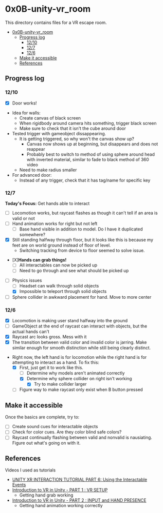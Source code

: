 # 0x0B-unity-vr_room
This directory contains files for a VR escape room.
- [0x0B-unity-vr_room](#0x0b-unity-vr_room)
  - [Progress log](#progress-log)
    - [12/10](#1210)
    - [12/7](#127)
    - [12/6](#126)
  - [Make it accessible](#make-it-accessible)
  - [References](#references)

## Progress log
### 12/10
- [X] Door works!
- Idea for walls:
  - Create canvas of black screen
  - When rigidbody around camera hits something, trigger black screen
  - Make sure to check that it isn't the cube around door
- Tested trigger with gameobject dissappearing.
  - It is getting triggered, so why won't the canvas show up?
    - Canvas now shows up at beginning, but disappears and does not reappear
    - Probably best to switch to method of using sphere around head with inverted material, similar to fade to black method of 360 video
  - Need to make radius smaller
- For advanced door:
  - Instead of any trigger, check that it has tag/name for specific key
### 12/7
**Today's Focus:**
Get hands able to interact
- [ ] Locomotion works, but raycast flashes as though it can't tell if an area is valid or not
- [ ] Hand animation works for right but not left
  - [ ] Base hand visible in addition to model. Do I have it duplicated somewhere?
- [X] Still standing halfway through floor, but it looks like this is because my feet are on world ground instead of floor of level.
  - Switching tracking from device to floor seemed to solve issue.
- [X]**Hands can grab things!**
  - [ ] All interactables can now be picked up
  - [ ] Need to go through and see what should be picked up
- [ ] Physics issues
  - [ ] Headset can walk through solid objects
  - [X] Impossible to teleport through solid objects
- [ ] Sphere collider in awkward placement for hand. Move to more center
### 12/6
- [X] Locomotion is making user stand halfway into the ground
- [ ] GameObject at the end of raycast can interact with objects, but the actual hands can't
- [X] Raycast arc looks gross. Mess with it
- [X] The transition between valid color and invalid color is jarring. Make similar enough for smooth distinction while still being clearly distinct.
- Right now, the left hand is for locomotion while the right hand is for attempting to interact as a hand. To fix this:
  - [X] First, just get it to work like this.
    - [ ] Determine why models aren't animated correctly
    - [X] Determine why sphere collider on right isn't working
      - [X] Try to make collider larger
  - [ ] Figure way to make raycast only exist when B button pressed

## Make it accessible
Once the basics are complete, try to:
- [ ] Create sound cues for interactable objects
- [ ] Check for color cues. Are they color blind safe colors?
- [ ] Raycast continually flashing between valid and nonvalid is nausiating. Figure out what's going on with it.

## References
Videos I used as tutorials
- [UNITY XR INTERACTION TUTORIAL PART 6: Using the Interactable Events](https://www.youtube.com/watch?v=KcSGf2DKQhU&ab_channel=DanielStringer)
- [Introduction to VR in Unity - PART 1 : VR SETUP](https://www.youtube.com/watch?v=gGYtahQjmWQ&ab_channel=Valem)
  - Getting hand grab working
- [Introduction to VR in Unity - PART 2 : INPUT and HAND PRESENCE](https://www.youtube.com/watch?v=VdT0zMcggTQ&ab_channel=Valem)
  - Getting hand animation working correctly
